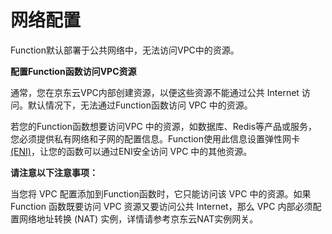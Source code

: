 # 网络配置

Function默认部署于公共网络中，无法访问VPC中的资源。

 
**配置Function函数访问VPC资源**

通常，您在京东云VPC内部创建资源，以便这些资源不能通过公共 Internet 访问。默认情况下，无法通过Function函数访问 VPC 中的资源。

若您的Function函数想要访问VPC 中的资源，如数据库、Redis等产品或服务，您必须提供私有网络和子网的配置信息。Function使用此信息设置弹性网卡 [(ENI)](https://docs.aws.amazon.com/AmazonVPC/latest/UserGuide/VPC_ElasticNetworkInterfaces.html)，让您的函数可以通过ENI安全访问 VPC 中的其他资源。

**请注意以下注意事项：**

当您将 VPC 配置添加到Function函数时，它只能访问该 VPC 中的资源。如果Function 函数既要访问 VPC 资源又要访问公共 Internet，那么 VPC 内部必须配置网络地址转换 (NAT) 实例，详情请参考京东云NAT实例网关。
